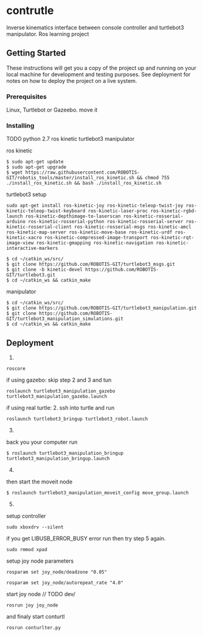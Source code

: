 # contrutle
Inverse kinematics interface between console controller and turtlebot3 manipulator. Ros learning project


## Getting Started

These instructions will get you a copy of the project up and running on your local machine for development and testing purposes. See deployment for notes on how to deploy the project on a live system.

### Prerequisites

Linux, Turtlebot or Gazeebo.
move it


### Installing
TODO
python 2.7
ros kinetic
turtlebot3 manipulator

ros kinetic
```
$ sudo apt-get update
$ sudo apt-get upgrade
$ wget https://raw.githubusercontent.com/ROBOTIS-GIT/robotis_tools/master/install_ros_kinetic.sh && chmod 755 ./install_ros_kinetic.sh && bash ./install_ros_kinetic.sh
```
turtlebot3 setup
```
sudo apt-get install ros-kinetic-joy ros-kinetic-teleop-twist-joy ros-kinetic-teleop-twist-keyboard ros-kinetic-laser-proc ros-kinetic-rgbd-launch ros-kinetic-depthimage-to-laserscan ros-kinetic-rosserial-arduino ros-kinetic-rosserial-python ros-kinetic-rosserial-server ros-kinetic-rosserial-client ros-kinetic-rosserial-msgs ros-kinetic-amcl ros-kinetic-map-server ros-kinetic-move-base ros-kinetic-urdf ros-kinetic-xacro ros-kinetic-compressed-image-transport ros-kinetic-rqt-image-view ros-kinetic-gmapping ros-kinetic-navigation ros-kinetic-interactive-markers
```

```
$ cd ~/catkin_ws/src/
$ git clone https://github.com/ROBOTIS-GIT/turtlebot3_msgs.git
$ git clone -b kinetic-devel https://github.com/ROBOTIS-GIT/turtlebot3.git
$ cd ~/catkin_ws && catkin_make
```

manipulator
```
$ cd ~/catkin_ws/src/
$ git clone https://github.com/ROBOTIS-GIT/turtlebot3_manipulation.git
$ git clone https://github.com/ROBOTIS-GIT/turtlebot3_manipulation_simulations.git
$ cd ~/catkin_ws && catkin_make
```





## Deployment

1.
```
roscore
```
if using gazebo:
skip step 2 and 3 and tun
```
roslaunch turtlebot3_manipulation_gazebo turtlebot3_manipulation_gazebo.launch
```

if using real turtle:
2.
ssh into turtle and run
```
roslaunch turtlebot3_bringup turtlebot3_robot.launch
```
3.
back you your computer run
```
$ roslaunch turtlebot3_manipulation_bringup turtlebot3_manipulation_bringup.launch
```
4.
then start the moveit node
```
$ roslaunch turtlebot3_manipulation_moveit_config move_group.launch
```

5.
setup controller
```
sudo xboxdrv --silent
```
if you get LIBUSB_ERROR_BUSY error 
run then try step 5 again.
```
sudo rmmod xpad
```

setup joy node parameters
```
rosparam set joy_node/deadzone "0.05"

rosparam set joy_node/autorepeat_rate "4.0"
```

start joy node // TODO dev/
```
rosrun joy joy_node
```

and finaly start conturtl
```
rosrun conturlter.py
```
